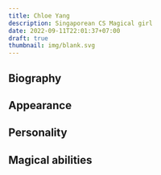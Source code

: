 ```yaml
---
title: Chloe Yang
description: Singaporean CS Magical girl
date: 2022-09-11T22:01:37+07:00
draft: true
thumbnail: img/blank.svg
---
```


## Biography

## Appearance

## Personality

## Magical abilities

